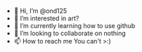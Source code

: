 - 👋 Hi, I’m @ond125
- 👀 I’m interested in art?
- 🌱 I’m currently learning how to use github
- 💞️ I’m looking to collaborate on nothing
- 📫 How to reach me You can't >:)

<!---
ond125/ond125 is a ✨ special ✨ repository because its `README.md` (this file) appears on your GitHub profile.
You can click the Preview link to take a look at your changes.
--->
